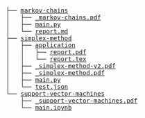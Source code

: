 <pre>
├── <a href="./markov-chains">markov-chains</a>
│   ├── <a href="./markov-chains/_markov-chains.pdf">_markov-chains.pdf</a>
│   ├── <a href="./markov-chains/main.py">main.py</a>
│   └── <a href="./markov-chains/report.md">report.md</a>
├── <a href="./simplex-method">simplex-method</a>
│   ├── <a href="./simplex-method/application">application</a>
│   │   ├── <a href="./simplex-method/application/report.pdf">report.pdf</a>
│   │   └── <a href="./simplex-method/application/report.tex">report.tex</a>
│   ├── <a href="./simplex-method/_simplex-method-v2.pdf">_simplex-method-v2.pdf</a>
│   ├── <a href="./simplex-method/_simplex-method.pdf">_simplex-method.pdf</a>
│   ├── <a href="./simplex-method/main.py">main.py</a>
│   └── <a href="./simplex-method/test.json">test.json</a>
└── <a href="./support-vector-machines">support-vector-machines</a>
    ├── <a href="./support-vector-machines/_support-vector-machines.pdf">_support-vector-machines.pdf</a>
    └── <a href="./support-vector-machines/main.ipynb">main.ipynb</a>
</pre>
